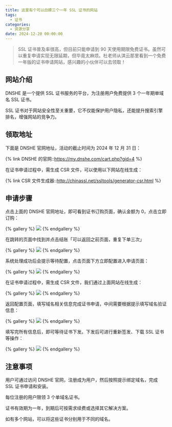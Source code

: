 ```yaml
---
title: 这里有个可以白嫖三个一年 SSL 证书的网站
tags:
  - 证书
categories:
  - 资源分享
date: 2024-12-20 00:00:00
---
```


> SSL 证书普及率很高，但目前只能申请到 90 天使用期限免费证书。虽然可以重复申请实现无限延期，但毕竟太麻烦。杜老师从淇云那里看到一个免费一年版的证书申请网站，感兴趣的小伙伴可以去领取！

<!-- more -->

## 网站介绍

DNSHE 是一个提供 SSL 证书服务的平台，为注册用户免费提供 3 个一年期单域名 SSL 证书。

SSL 证书对于网站安全性至关重要，它不仅能保护用户隐私，还能提升搜索引擎排名，增强网站的竞争力。

## 领取地址

下面是 DNSHE 官网地址，活动的截止时间为 2024 年 12 月 31 日：

{% link DNSHE 的官网::https://my.dnshe.com/cart.php?gid=4 %}

在证书申请过程中，需生成 CSR 文件，可以使用以下网站在线生成：

{% link CSR 文件生成器::http://chinassl.net/ssltools/generator-csr.html %}

## 申请步骤

点击上面的 DNSHE 官网地址，即可看到证书订购页面，确认金额为 0，点击立即订购：

{% gallery %}
![](https://cdn.dusays.com/2024/12/780-1.jpg)
{% endgallery %}

在跳转的页面中找到并点击结账「可以返回之前页面，重复下单三次」

{% gallery %}
![](https://cdn.dusays.com/2024/12/780-2.jpg)
{% endgallery %}

系统处理成功后会提示等待配置，点击页面下方立即配置进入申请页面：

{% gallery %}
![](https://cdn.dusays.com/2024/12/780-3.jpg)
{% endgallery %}

在证书申请过程中，需生成 CSR 文件，我们通过上面网站在线生成：

{% gallery %}
![](https://cdn.dusays.com/2024/12/780-4.jpg)
{% endgallery %}

返回配置页面，填写域名相关信息完成证书申请，中间需要根据提示填写域名验证信息：

{% gallery %}
![](https://cdn.dusays.com/2024/12/780-5.jpg)
{% endgallery %}

填写完所有信息后，即可等待证书下发。下发后可进行重新签发、下载 SSL 证书等操作：

{% gallery %}
![](https://cdn.dusays.com/2024/12/780-6.jpg)
{% endgallery %}

## 注意事项

用户可通过访问 DNSHE 官网，注册成为用户，然后按照提示绑定域名，完成 SSL 证书申请和安装。

每位注册的用户限领 3 个单域名证书。

证书有效期为一年，到期后可按需求续费或选择其它解决方案。

如有多个网站，可以将这些证书分别用于不同的域名。